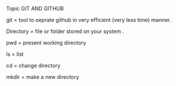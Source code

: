 Topic GIT AND GITHUB

   git = tool to oeprate github in very efficient (very less time) manner.

Directory = file or folder stored on your system .

pwd = present working directory

ls = list

cd = change directory

mkdir = make a new directory